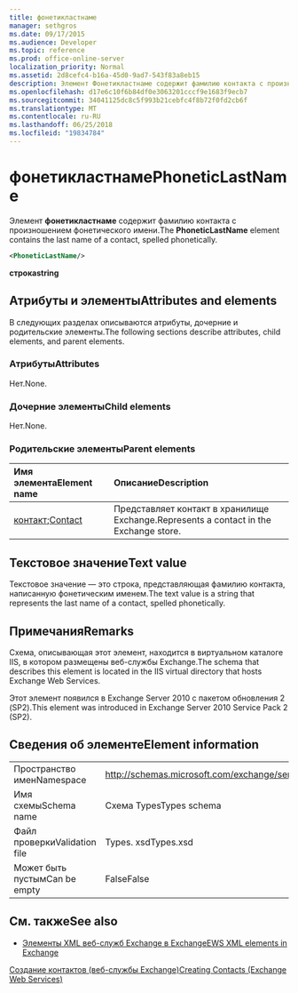 ```yaml
---
title: фонетикластнаме
manager: sethgros
ms.date: 09/17/2015
ms.audience: Developer
ms.topic: reference
ms.prod: office-online-server
localization_priority: Normal
ms.assetid: 2d8cefc4-b16a-45d0-9ad7-543f83a8eb15
description: Элемент Фонетикластнаме содержит фамилию контакта с произношением фонетического имени.
ms.openlocfilehash: d17e6c10f6b84df0e3063201cccf9e1683f9ecb7
ms.sourcegitcommit: 34041125dc8c5f993b21cebfc4f8b72f0fd2cb6f
ms.translationtype: MT
ms.contentlocale: ru-RU
ms.lasthandoff: 06/25/2018
ms.locfileid: "19834784"
---
```

# <a name="phoneticlastname"></a><span data-ttu-id="e8eb1-103">фонетикластнаме</span><span class="sxs-lookup"><span data-stu-id="e8eb1-103">PhoneticLastName</span></span>

<span data-ttu-id="e8eb1-104">Элемент **фонетикластнаме** содержит фамилию контакта с произношением фонетического имени.</span><span class="sxs-lookup"><span data-stu-id="e8eb1-104">The **PhoneticLastName** element contains the last name of a contact, spelled phonetically.</span></span> 
  
```XML
<PhoneticLastName/>
```

 <span data-ttu-id="e8eb1-105">**строка**</span><span class="sxs-lookup"><span data-stu-id="e8eb1-105">**string**</span></span>
## <a name="attributes-and-elements"></a><span data-ttu-id="e8eb1-106">Атрибуты и элементы</span><span class="sxs-lookup"><span data-stu-id="e8eb1-106">Attributes and elements</span></span>

<span data-ttu-id="e8eb1-107">В следующих разделах описываются атрибуты, дочерние и родительские элементы.</span><span class="sxs-lookup"><span data-stu-id="e8eb1-107">The following sections describe attributes, child elements, and parent elements.</span></span>
  
### <a name="attributes"></a><span data-ttu-id="e8eb1-108">Атрибуты</span><span class="sxs-lookup"><span data-stu-id="e8eb1-108">Attributes</span></span>

<span data-ttu-id="e8eb1-109">Нет.</span><span class="sxs-lookup"><span data-stu-id="e8eb1-109">None.</span></span>
  
### <a name="child-elements"></a><span data-ttu-id="e8eb1-110">Дочерние элементы</span><span class="sxs-lookup"><span data-stu-id="e8eb1-110">Child elements</span></span>

<span data-ttu-id="e8eb1-111">Нет.</span><span class="sxs-lookup"><span data-stu-id="e8eb1-111">None.</span></span>
  
### <a name="parent-elements"></a><span data-ttu-id="e8eb1-112">Родительские элементы</span><span class="sxs-lookup"><span data-stu-id="e8eb1-112">Parent elements</span></span>

|<span data-ttu-id="e8eb1-113">**Имя элемента**</span><span class="sxs-lookup"><span data-stu-id="e8eb1-113">**Element name**</span></span>|<span data-ttu-id="e8eb1-114">**Описание**</span><span class="sxs-lookup"><span data-stu-id="e8eb1-114">**Description**</span></span>|
|:-----|:-----|
|<span data-ttu-id="e8eb1-115">[контакт](contact.md);</span><span class="sxs-lookup"><span data-stu-id="e8eb1-115">[Contact](contact.md)</span></span> <br/> |<span data-ttu-id="e8eb1-116">Представляет контакт в хранилище Exchange.</span><span class="sxs-lookup"><span data-stu-id="e8eb1-116">Represents a contact in the Exchange store.</span></span>  <br/> |
   
## <a name="text-value"></a><span data-ttu-id="e8eb1-117">Текстовое значение</span><span class="sxs-lookup"><span data-stu-id="e8eb1-117">Text value</span></span>

<span data-ttu-id="e8eb1-118">Текстовое значение — это строка, представляющая фамилию контакта, написанную фонетическим именем.</span><span class="sxs-lookup"><span data-stu-id="e8eb1-118">The text value is a string that represents the last name of a contact, spelled phonetically.</span></span>
  
## <a name="remarks"></a><span data-ttu-id="e8eb1-119">Примечания</span><span class="sxs-lookup"><span data-stu-id="e8eb1-119">Remarks</span></span>

<span data-ttu-id="e8eb1-120">Схема, описывающая этот элемент, находится в виртуальном каталоге IIS, в котором размещены веб-службы Exchange.</span><span class="sxs-lookup"><span data-stu-id="e8eb1-120">The schema that describes this element is located in the IIS virtual directory that hosts Exchange Web Services.</span></span>
  
<span data-ttu-id="e8eb1-121">Этот элемент появился в Exchange Server 2010 с пакетом обновления 2 (SP2).</span><span class="sxs-lookup"><span data-stu-id="e8eb1-121">This element was introduced in Exchange Server 2010 Service Pack 2 (SP2).</span></span>
  
## <a name="element-information"></a><span data-ttu-id="e8eb1-122">Сведения об элементе</span><span class="sxs-lookup"><span data-stu-id="e8eb1-122">Element information</span></span>

|||
|:-----|:-----|
|<span data-ttu-id="e8eb1-123">Пространство имен</span><span class="sxs-lookup"><span data-stu-id="e8eb1-123">Namespace</span></span>  <br/> |http://schemas.microsoft.com/exchange/services/2006/types  <br/> |
|<span data-ttu-id="e8eb1-124">Имя схемы</span><span class="sxs-lookup"><span data-stu-id="e8eb1-124">Schema name</span></span>  <br/> |<span data-ttu-id="e8eb1-125">Схема Types</span><span class="sxs-lookup"><span data-stu-id="e8eb1-125">Types schema</span></span>  <br/> |
|<span data-ttu-id="e8eb1-126">Файл проверки</span><span class="sxs-lookup"><span data-stu-id="e8eb1-126">Validation file</span></span>  <br/> |<span data-ttu-id="e8eb1-127">Types. xsd</span><span class="sxs-lookup"><span data-stu-id="e8eb1-127">Types.xsd</span></span>  <br/> |
|<span data-ttu-id="e8eb1-128">Может быть пустым</span><span class="sxs-lookup"><span data-stu-id="e8eb1-128">Can be empty</span></span>  <br/> |<span data-ttu-id="e8eb1-129">False</span><span class="sxs-lookup"><span data-stu-id="e8eb1-129">False</span></span>  <br/> |
   
## <a name="see-also"></a><span data-ttu-id="e8eb1-130">См. также</span><span class="sxs-lookup"><span data-stu-id="e8eb1-130">See also</span></span>



- [<span data-ttu-id="e8eb1-131">Элементы XML веб-служб Exchange в Exchange</span><span class="sxs-lookup"><span data-stu-id="e8eb1-131">EWS XML elements in Exchange</span></span>](ews-xml-elements-in-exchange.md)


[<span data-ttu-id="e8eb1-132">Создание контактов (веб-службы Exchange)</span><span class="sxs-lookup"><span data-stu-id="e8eb1-132">Creating Contacts (Exchange Web Services)</span></span>](http://msdn.microsoft.com/library/4845917e-70d1-481c-bbd7-011ec6571789%28Office.15%29.aspx)

